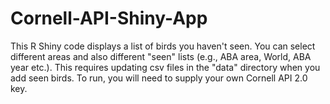 # Cornell-API-Shiny-App
This R Shiny code displays a list of birds you haven't seen.  You can select different areas and also different "seen" lists (e.g., ABA area, World, ABA year etc.).  This requires updating csv files in the "data" directory when you add seen birds.  To run, you will need to supply your own Cornell API 2.0 key.
